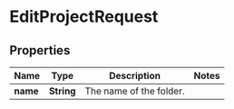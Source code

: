 

# EditProjectRequest


## Properties

| Name | Type | Description | Notes |
|------------ | ------------- | ------------- | -------------|
|**name** | **String** | The name of the folder. |  |



